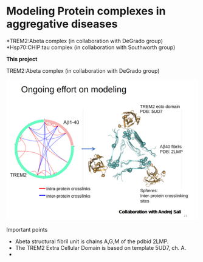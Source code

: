 # Modeling Protein complexes in aggregative diseases
*TREM2:Abeta complex (in collaboration with DeGrado group)
*Hsp70:CHIP:tau complex (in collaboration with Southworth group)


**This project**

TREM2:Abeta complex (in collaboration with DeGrado group)


![Haifan_desc](./TREM2_bill_outlook.png)

Important points
* Abeta structural fibril unit is chains A,G,M of the pdbid 2LMP.
* The TREM2 Extra Cellular Domain is based on template 5UD7, ch. A.
*
